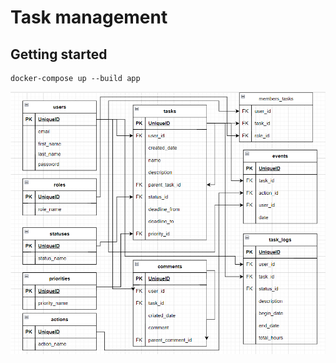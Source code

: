 # Task management

## Getting started

```
docker-compose up --build app
```

<img alt="DB diagram" src="db_diagram.png"/>
